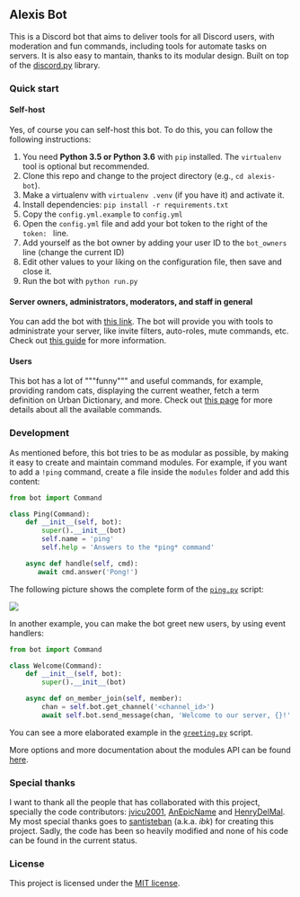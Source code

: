 ## Alexis Bot

This is a Discord bot that aims to deliver tools for all Discord users, with moderation
and fun commands, including tools for automate tasks on servers. It is also easy to mantain,
thanks to its modular design. Built on top of the [discord.py](https://discordpy.readthedocs.io) library.

### Quick start

#### Self-host
Yes, of course you can self-host this bot. To do this, you can follow the following instructions:

1. You need **Python 3.5 or Python 3.6** with `pip` installed. The `virtualenv` tool is optional but recommended.
2. Clone this repo and change to the project directory (e.g., `cd alexis-bot`).
3. Make a virtualenv with `virtualenv .venv` (if you have it) and activate it.
4. Install dependencies: `pip install -r requirements.txt`
5. Copy the `config.yml.example` to `config.yml`
6. Open the `config.yml` file and add your bot token to the right of the `token: ` line.
7. Add yourself as the bot owner by adding your user ID to the `bot_owners` line (change the current ID)
8. Edit other values to your liking on the configuration file, then save and close it.
9. Run the bot with `python run.py`

#### Server owners, administrators, moderators, and staff in general

You can add the bot with [this link](https://discordapp.com/oauth2/authorize?client_id=397855139005988864&scope=bot).
The bot will provide you with tools to administrate your server, like invite filters, auto-roles, mute commands, etc.
Check out [this guide](https://github.com/jkcgs/alexis-bot/wiki/Administration-and-moderation-tools) for more information.

#### Users

This bot has a lot of """funny""" and useful commands, for example, providing random cats, displaying
the current weather, fetch a term definition on Urban Dictionary, and more. Check out [this page](https://alexisbot.mak.wtf/commands) for more
details about all the available commands.

### Development

As mentioned before, this bot tries to be as modular as possible, by making it easy to create and maintain command
modules. For example, if you want to add a `!ping` command, create a file inside the `modules` folder and add this
content:

```python
from bot import Command

class Ping(Command):
    def __init__(self, bot):
        super().__init__(bot)
        self.name = 'ping'
        self.help = 'Answers to the *ping* command'

    async def handle(self, cmd):
       await cmd.answer('Pong!')
```

The following picture shows the complete form of the [`ping.py`](https://github.com/jkcgs/alexis-bot/blob/dev/modules/ping.py)
script:

![](https://i.imgur.com/NX94fva.jpg)

In another example, you can make the bot greet new users, by using event handlers:

```python
from bot import Command

class Welcome(Command):
    def __init__(self, bot):
        super().__init__(bot)

    async def on_member_join(self, member):
        chan = self.bot.get_channel('<channel_id>')
        await self.bot.send_message(chan, 'Welcome to our server, {}!'.format(member.display_name))
```

You can see a more elaborated example in the [`greeting.py`](https://github.com/jkcgs/alexis-bot/blob/dev/modules/owners/greeting.py)
script.

More options and more documentation about the modules API can be found [here](https://github.com/jkcgs/alexis-bot/wiki/Modules-development).

### Special thanks
I want to thank all the people that has collaborated with this project, specially the code contributors:
[jvicu2001](https://github.com/jvicu2001), [AnEpicName](https://github.com/AnEpicName) and 
[HenryDelMal](https://github.com/HenryDelMal). My most special thanks goes to [santisteban](https://github.com/santisteban)
(a.k.a. *ibk*) for creating this project. Sadly, the code has been so heavily modified and none of his code can be found
in the current status.

### License
This project is licensed under the [MIT license](LICENSE).

